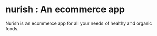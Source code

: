 # nurish : An ecommerce app

Nurish is an ecommerce app for all your needs of healthy and organic foods.
